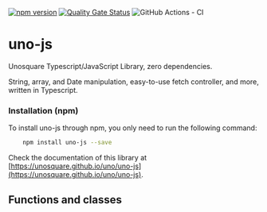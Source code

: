 [![npm version](https://badge.fury.io/js/uno-js.svg)](https://www.npmjs.com/package/uno-js)
[![Quality Gate Status](https://sonarcloud.io/api/project_badges/measure?project=unosquare_uno-js&metric=alert_status)](https://sonarcloud.io/summary/new_code?id=unosquare_uno-js)
![GitHub Actions - CI](https://github.com/unosquare/uno-js/workflows/Node%20CI/badge.svg)

# uno-js

Unosquare Typescript/JavaScript Library, zero dependencies.

String, array, and Date manipulation, easy-to-use fetch controller, and more, written in Typescript.

### Installation (npm)

To install uno-js through npm, you only need to run the following command:

```sh
    npm install uno-js --save
```

Check the documentation of this library at [https://unosquare.github.io/uno/uno-js](https://unosquare.github.io/uno/uno-js).

## Functions and classes
